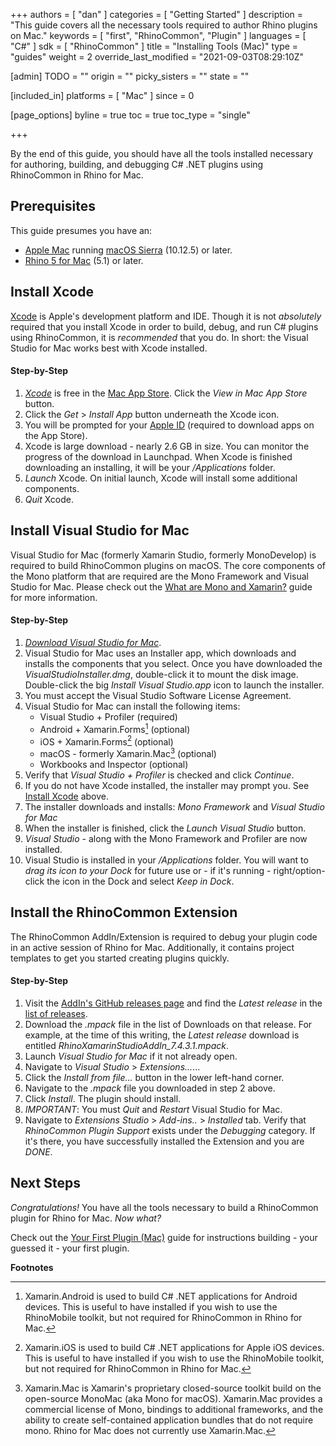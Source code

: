 +++
authors = [ "dan" ]
categories = [ "Getting Started" ]
description = "This guide covers all the necessary tools required to author Rhino plugins on Mac."
keywords = [ "first", "RhinoCommon", "Plugin" ]
languages = [ "C#" ]
sdk = [ "RhinoCommon" ]
title = "Installing Tools (Mac)"
type = "guides"
weight = 2
override_last_modified = "2021-09-03T08:29:10Z"

[admin]
TODO = ""
origin = ""
picky_sisters = ""
state = ""

[included_in]
platforms = [ "Mac" ]
since = 0

[page_options]
byline = true
toc = true
toc_type = "single"

+++


By the end of this guide, you should have all the tools installed necessary for authoring, building, and debugging C# .NET plugins using RhinoCommon in Rhino for Mac.

## Prerequisites

This guide presumes you have an:

- [Apple Mac](http://store.apple.com/) running [macOS Sierra](https://www.apple.com/osx/) (10.12.5) or later.
- [Rhino 5 for Mac](https://www.rhino3d.com/mac) (5.1) or later.

## Install Xcode

[Xcode](https://developer.apple.com/xcode/) is Apple's development platform and IDE.  Though it is not *absolutely* required that you install Xcode in order to build, debug, and run C# plugins using RhinoCommon, it is *recommended* that you do.  In short: the Visual Studio for Mac works best with Xcode installed.  

#### Step-by-Step

1. *[Xcode](https://itunes.apple.com/us/app/xcode/id497799835?mt=12)* is free in the [Mac App Store](https://itunes.apple.com/us/app/xcode/id497799835?mt=12).  Click the *View in Mac App Store* button.
1. Click the *Get* > *Install App* button underneath the Xcode icon.
1. You will be prompted for your [Apple ID](https://appleid.apple.com/) (required to download apps on the App Store).
1. Xcode is large download - nearly 2.6 GB in size.  You can monitor the progress of the download in Launchpad.  When Xcode is finished downloading an installing, it will be your */Applications* folder.
1. *Launch* Xcode.  On initial launch, Xcode will install some additional components.
1. *Quit* Xcode.

## Install Visual Studio for Mac

Visual Studio for Mac (formerly Xamarin Studio, formerly MonoDevelop) is required to build RhinoCommon plugins on macOS.  The core components of the Mono platform that are required are the Mono Framework and Visual Studio for Mac.  Please check out the [What are Mono and Xamarin?](/guides/rhinocommon/what-are-mono-and-xamarin/) guide for more information.

#### Step-by-Step

1. *[Download Visual Studio for Mac](https://www.visualstudio.com/vs/visual-studio-mac/)*.
1. Visual Studio for Mac uses an Installer app, which downloads and installs the components that you select.  Once you have downloaded the *VisualStudioInstaller.dmg*, double-click it to mount the disk image.  Double-click the big *Install Visual Studio.app* icon to launch the installer.
1. You must accept the Visual Studio Software License Agreement.
1. Visual Studio for Mac can install the following items:
   - Visual Studio + Profiler (required)
   - Android + Xamarin.Forms[^1] (optional)
   - iOS + Xamarin.Forms[^2] (optional)
   - macOS - formerly Xamarin.Mac[^3] (optional)
   - Workbooks and Inspector (optional)
1. Verify that *Visual Studio + Profiler* is checked and click *Continue*.
1. If you do not have Xcode installed, the installer may prompt you.  See [Install Xcode](#install-xcode) above.
1. The installer downloads and installs: *Mono Framework* and *Visual Studio for Mac*
1. When the installer is finished, click the *Launch Visual Studio* button.
1. *Visual Studio* - along with the Mono Framework and Profiler are now installed.
1. Visual Studio is installed in your */Applications* folder. You will want to *drag its icon to your Dock* for future use or - if it's running - right/option-click the icon in the Dock and select *Keep in Dock*.

## Install the RhinoCommon Extension

The RhinoCommon AddIn/Extension is required to debug your plugin code in an active session of Rhino for Mac.  Additionally, it contains project templates to get you started creating plugins quickly.

#### Step-by-Step

1. Visit the [AddIn's GitHub releases page](https://github.com/mcneel/RhinoCommonXamarinStudioAddin/releases) and find the *Latest release* in the [list of releases](https://github.com/mcneel/RhinoCommonXamarinStudioAddin/releases).
1. Download the *.mpack* file in the list of Downloads on that release.  For example, at the time of this writing, the *Latest release* download is entitled *RhinoXamarinStudioAddIn_7.4.3.1.mpack*.
1. Launch *Visual Studio for Mac* if it not already open.
1. Navigate to *Visual Studio* > *Extensions...*...
1. Click the *Install from file...* button in the lower left-hand corner.
1. Navigate to the *.mpack* file you downloaded in step 2 above.
1. Click *Install*.  The plugin should install.
1. *IMPORTANT*: You must *Quit* and *Restart* Visual Studio for Mac.
1. Navigate to *Extensions Studio* > *Add-ins..* > *Installed* tab.  Verify that *RhinoCommon Plugin Support* exists under the *Debugging* category.  If it's there, you have successfully installed the Extension and you are *DONE*.

## Next Steps

*Congratulations!*  You have all the tools necessary to build a RhinoCommon plugin for Rhino for Mac.  *Now what?*

Check out the [Your First Plugin (Mac)](/guides/rhinocommon/your-first-plugin-mac) guide for instructions building - your guessed it - your first plugin.

**Footnotes**

[^1]: Xamarin.Android is used to build C# .NET applications for Android devices.  This is useful to have installed if you wish to use the RhinoMobile toolkit, but not required for RhinoCommon in Rhino for Mac.

[^2]: Xamarin.iOS is used to build C# .NET applications for Apple iOS devices.  This is useful to have installed if you wish to use the RhinoMobile toolkit, but not required for RhinoCommon in Rhino for Mac.

[^3]: Xamarin.Mac is Xamarin's proprietary closed-source toolkit build on the open-source MonoMac (aka Mono for macOS).  Xamarin.Mac provides a commercial license of Mono, bindings to additional frameworks, and the ability to create self-contained application bundles that do not require mono.  Rhino for Mac does not currently use Xamarin.Mac.
